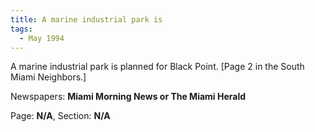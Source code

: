 ```yaml
---  
title: A marine industrial park is  
tags:  
  - May 1994  
---  
```

  
A marine industrial park is planned for Black Point. [Page 2 in the South Miami Neighbors.]  
  
Newspapers: **Miami Morning News or The Miami Herald**  
  
Page: **N/A**, Section: **N/A** 
